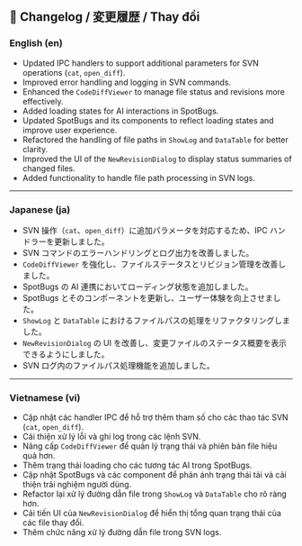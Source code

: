 ## 📝 Changelog / 変更履歴 / Thay đổi

### English (en)

- Updated IPC handlers to support additional parameters for SVN operations (`cat`, `open_diff`).
- Improved error handling and logging in SVN commands.
- Enhanced the `CodeDiffViewer` to manage file status and revisions more effectively.
- Added loading states for AI interactions in SpotBugs.
- Updated SpotBugs and its components to reflect loading states and improve user experience.
- Refactored the handling of file paths in `ShowLog` and `DataTable` for better clarity.
- Improved the UI of the `NewRevisionDialog` to display status summaries of changed files.
- Added functionality to handle file path processing in SVN logs.

---

### Japanese (ja)

- SVN 操作（`cat`、`open_diff`）に追加パラメータを対応するため、IPC ハンドラーを更新しました。
- SVN コマンドのエラーハンドリングとログ出力を改善しました。
- `CodeDiffViewer` を強化し、ファイルステータスとリビジョン管理を改善しました。
- SpotBugs の AI 連携においてローディング状態を追加しました。
- SpotBugs とそのコンポーネントを更新し、ユーザー体験を向上させました。
- `ShowLog` と `DataTable` におけるファイルパスの処理をリファクタリングしました。
- `NewRevisionDialog` の UI を改善し、変更ファイルのステータス概要を表示できるようにしました。
- SVN ログ内のファイルパス処理機能を追加しました。

---

### Vietnamese (vi)

- Cập nhật các handler IPC để hỗ trợ thêm tham số cho các thao tác SVN (`cat`, `open_diff`).
- Cải thiện xử lý lỗi và ghi log trong các lệnh SVN.
- Nâng cấp `CodeDiffViewer` để quản lý trạng thái và phiên bản file hiệu quả hơn.
- Thêm trạng thái loading cho các tương tác AI trong SpotBugs.
- Cập nhật SpotBugs và các component để phản ánh trạng thái tải và cải thiện trải nghiệm người dùng.
- Refactor lại xử lý đường dẫn file trong `ShowLog` và `DataTable` cho rõ ràng hơn.
- Cải tiến UI của `NewRevisionDialog` để hiển thị tổng quan trạng thái của các file thay đổi.
- Thêm chức năng xử lý đường dẫn file trong SVN logs.
